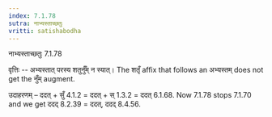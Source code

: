 ```yaml
---
index: 7.1.78
sutra: नाभ्यस्ताच्छतुः
vritti: satishabodha
---
```



 नाभ्यस्ताच्छतुः 7.1.78 


वृत्तिः -- अभ्यस्तात् परस्य शतुर्नुँम् न स्यात्। The शतृँ affix that follows an अभ्यस्तम् does not get the नुँम् augment. 


उदाहरणम् – ददत् + सुँ 4.1.2 = ददत् + स् 1.3.2 = ददत् 6.1.68. Now 7.1.78 stops 7.1.70 and we get ददद् 8.2.39 = ददत्, ददद् 8.4.56. 



